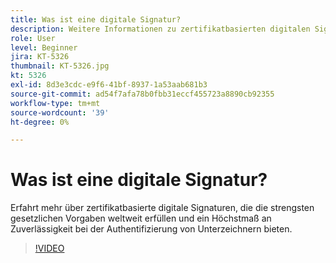 ```yaml
---
title: Was ist eine digitale Signatur?
description: Weitere Informationen zu zertifikatbasierten digitalen Signaturen
role: User
level: Beginner
jira: KT-5326
thumbnail: KT-5326.jpg
kt: 5326
exl-id: 8d3e3cdc-e9f6-41bf-8937-1a53aab681b3
source-git-commit: ad54f7afa78b0fbb31eccf455723a8890cb92355
workflow-type: tm+mt
source-wordcount: '39'
ht-degree: 0%

---
```


# Was ist eine digitale Signatur?

Erfahrt mehr über zertifikatbasierte digitale Signaturen, die die strengsten gesetzlichen Vorgaben weltweit erfüllen und ein Höchstmaß an Zuverlässigkeit bei der Authentifizierung von Unterzeichnern bieten.

>[!VIDEO](https://video.tv.adobe.com/v/343648?quality=12&learn=on&hidetitle=true)

